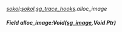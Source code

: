 _[sokol](../../modules/sokol/sokol-module.md):[sokol](../../modules/sokol/sokol-module.md).[sg\_trace\_hooks](../../modules/sokol/sokol-sg_trace_hooks.md).alloc\_image_
##### Field alloc\_image:Void([sg_image](../../modules/sokol/sokol-sg_image.md),Void Ptr)
